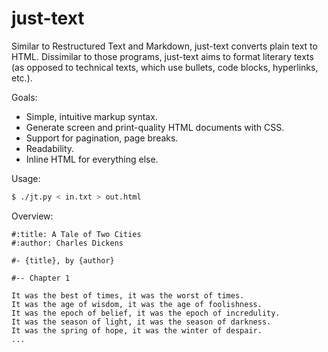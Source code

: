 just-text
=========

Similar to Restructured Text and Markdown, just-text converts plain text to HTML.
Dissimilar to those programs, just-text aims to format literary texts
(as opposed to technical texts, which use bullets, code blocks, hyperlinks, etc.).

Goals:
* Simple, intuitive markup syntax.
* Generate screen and print-quality HTML documents with CSS.
* Support for pagination, page breaks.
* Readability.
* Inline HTML for everything else.

Usage:
```sh
$ ./jt.py < in.txt > out.html
```

Overview:

```
#:title: A Tale of Two Cities
#:author: Charles Dickens

#- {title}, by {author}

#-- Chapter 1

It was the best of times, it was the worst of times.
It was the age of wisdom, it was the age of foolishness.
It was the epoch of belief, it was the epoch of incredulity.
It was the season of light, it was the season of darkness.
It was the spring of hope, it was the winter of despair.
...
```